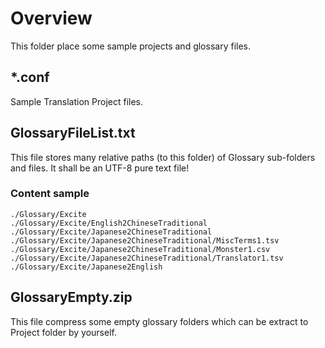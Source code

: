 ﻿# Overview
This folder place some sample projects and glossary files.

## *.conf
Sample Translation Project files.

## GlossaryFileList.txt

This file stores many relative paths (to this folder) of Glossary sub-folders and files. It shall be an UTF-8 pure text file!

### Content sample
```
./Glossary/Excite
./Glossary/Excite/English2ChineseTraditional
./Glossary/Excite/Japanese2ChineseTraditional
./Glossary/Excite/Japanese2ChineseTraditional/MiscTerms1.tsv
./Glossary/Excite/Japanese2ChineseTraditional/Monster1.csv
./Glossary/Excite/Japanese2ChineseTraditional/Translator1.tsv
./Glossary/Excite/Japanese2English
 ```

## GlossaryEmpty.zip
This file compress some empty glossary folders which can be extract to Project folder by yourself.